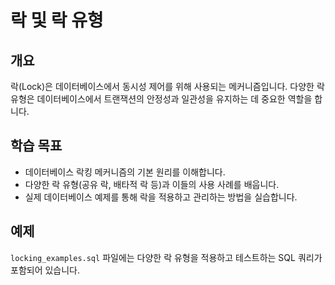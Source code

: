 # 락 및 락 유형

## 개요
락(Lock)은 데이터베이스에서 동시성 제어를 위해 사용되는 메커니즘입니다. 다양한 락 유형은 데이터베이스에서 트랜잭션의 안정성과 일관성을 유지하는 데 중요한 역할을 합니다.

## 학습 목표
- 데이터베이스 락킹 메커니즘의 기본 원리를 이해합니다.
- 다양한 락 유형(공유 락, 배타적 락 등)과 이들의 사용 사례를 배웁니다.
- 실제 데이터베이스 예제를 통해 락을 적용하고 관리하는 방법을 실습합니다.

## 예제
`locking_examples.sql` 파일에는 다양한 락 유형을 적용하고 테스트하는 SQL 쿼리가 포함되어 있습니다.

